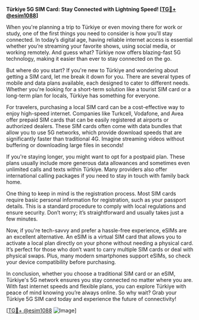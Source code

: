 **Türkiye 5G SIM Card: Stay Connected with Lightning Speed! [[TG💪+ @esim1088](https://t.me/s/esim1088)]**

When you're planning a trip to Türkiye or even moving there for work or study, one of the first things you need to consider is how you'll stay connected. In today’s digital age, having reliable internet access is essential whether you’re streaming your favorite shows, using social media, or working remotely. And guess what? Türkiye now offers blazing-fast 5G technology, making it easier than ever to stay connected on the go.

But where do you start? If you're new to Türkiye and wondering about getting a SIM card, let me break it down for you. There are several types of mobile and data plans available, each designed to cater to different needs. Whether you're looking for a short-term solution like a tourist SIM card or a long-term plan for locals, Türkiye has something for everyone.

For travelers, purchasing a local SIM card can be a cost-effective way to enjoy high-speed internet. Companies like Turkcell, Vodafone, and Avea offer prepaid SIM cards that can be easily registered at airports or authorized dealers. These SIM cards often come with data bundles that allow you to use 5G networks, which provide download speeds that are significantly faster than traditional 4G. Imagine streaming videos without buffering or downloading large files in seconds!

If you're staying longer, you might want to opt for a postpaid plan. These plans usually include more generous data allowances and sometimes even unlimited calls and texts within Türkiye. Many providers also offer international calling packages if you need to stay in touch with family back home.

One thing to keep in mind is the registration process. Most SIM cards require basic personal information for registration, such as your passport details. This is a standard procedure to comply with local regulations and ensure security. Don’t worry; it’s straightforward and usually takes just a few minutes.

Now, if you're tech-savvy and prefer a hassle-free experience, eSIMs are an excellent alternative. An eSIM is a virtual SIM card that allows you to activate a local plan directly on your phone without needing a physical card. It’s perfect for those who don’t want to carry multiple SIM cards or deal with physical swaps. Plus, many modern smartphones support eSIMs, so check your device compatibility before purchasing.

In conclusion, whether you choose a traditional SIM card or an eSIM, Türkiye's 5G network ensures you stay connected no matter where you are. With fast internet speeds and flexible plans, you can explore Türkiye with peace of mind knowing you’re always online. So why wait? Grab your Türkiye 5G SIM card today and experience the future of connectivity!

[[TG💪+ @esim1088](https://t.me/s/esim1088) ![Image](https://i.postimg.cc/Y0z9fWf4/image.png)]